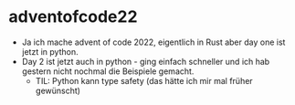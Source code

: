 # adventofcode22

- Ja ich mache advent of code 2022, eigentlich in Rust aber day one ist jetzt in python.
- Day 2 ist jetzt auch in python - ging einfach schneller und ich hab gestern nicht nochmal die Beispiele gemacht.
    - TIL: Python kann type safety (das hätte ich mir mal früher gewünscht)